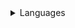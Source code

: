 <details>
<summary>Languages</summary>
        Fluent: Python
        Intermediate: C/C++
        Beginner: Rust, C#
        
</details>
